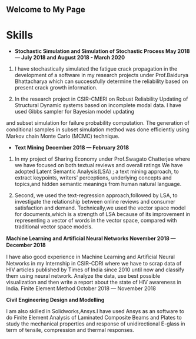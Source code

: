 ## Welcome to My Page

# **Skills**

- **Stochastic Simulation and Simulation of Stochastic Process May 2018 — July 2018 and August 2018 - March 2020**

1. I have stochastically simulated the fatigue crack propagation in the development of a software in my research projects under Prof.Baidurya Bhattacharya which can successfully determine the reliability based on present crack growth information.

2. In the research project in CSIR-CMERI on Robust Reliability Updating of Structural Dynamic systems based on incomplete modal data. I have used Gibbs sampler for Bayesian model updating

and subset simulation for failure probability computation. The generation of conditional samples in subset simulation method was done eﬃciently using Markov chain Monte Carlo (MCMC) technique.

- **Text Mining December 2018 — February 2018**

1. In my project of Sharing Economy under Prof.Swagato Chatterjee where we have focused on both textual reviews and overall ratings We have adopted Latent Semantic Analysis(LSA) ; a text mining approach, to extract keypoints, writers&#39; perceptions, underlying concepts and topics,and hidden semantic meanings from human natural language.

2. Second, we used the text-regression approach,followed by LSA, to investigate the relationship between online reviews and consumer satisfaction and demand. Technically,we used the vector space model for documents,which is a strength of LSA because of its improvement in representing a vector of words in the vector space, compared with traditional vector space models.

**Machine Learning and Artiﬁcial Neural Networks November 2018 — December 2018**

I have also good experience in Machine Learning and Artiﬁcial Neural Networks in my Internship in CSIR-CDRI where we have to scrap data of HIV articles published by Times of India since 2010 until now and classify them using neural network. Analyze the data, use best possible visualization and then write a report about the state of HIV awareness in India. Finite Element Method October 2018 — November 2018

**Civil Engineering Design and Modelling**

I am also skilled in Solidworks,Ansys.I have used Ansys as an software to do Finite Element Analysis of Laminated Composite Beams and Plates to study the mechanical properties and response of unidirectional E-glass in term of tensile, compression and thermal responses.
